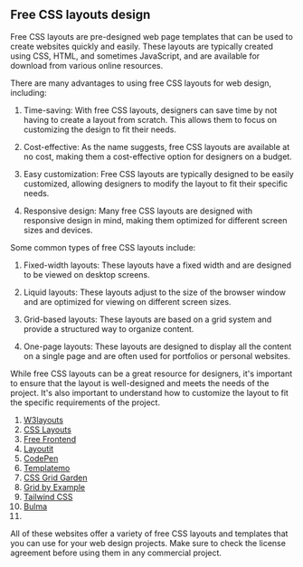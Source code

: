 ## Free CSS layouts design
Free CSS layouts are pre-designed web page templates that can be used to create websites quickly and easily. These layouts are typically created using CSS, HTML, and sometimes JavaScript, and are available for download from various online resources.

There are many advantages to using free CSS layouts for web design, including:

1. Time-saving: With free CSS layouts, designers can save time by not having to create a layout from scratch. This allows them to focus on customizing the design to fit their needs.

2. Cost-effective: As the name suggests, free CSS layouts are available at no cost, making them a cost-effective option for designers on a budget.

3. Easy customization: Free CSS layouts are typically designed to be easily customized, allowing designers to modify the layout to fit their specific needs.

4. Responsive design: Many free CSS layouts are designed with responsive design in mind, making them optimized for different screen sizes and devices.

Some common types of free CSS layouts include:

1. Fixed-width layouts: These layouts have a fixed width and are designed to be viewed on desktop screens.

2. Liquid layouts: These layouts adjust to the size of the browser window and are optimized for viewing on different screen sizes.

3. Grid-based layouts: These layouts are based on a grid system and provide a structured way to organize content.

4. One-page layouts: These layouts are designed to display all the content on a single page and are often used for portfolios or personal websites.

While free CSS layouts can be a great resource for designers, it's important to ensure that the layout is well-designed and meets the needs of the project. It's also important to understand how to customize the layout to fit the specific requirements of the project.
1. [W3layouts](https://w3layouts.com/)
2. [CSS Layouts](https://csslayouts.io/)
3. [Free Frontend](https://freefrontend.com/css-layouts/)
4. [Layoutit](https://layoutit.com/)
5. [CodePen](https://codepen.io/)
6. [Templatemo](https://templatemo.com/)
7. [CSS Grid Garden](https://cssgridgarden.com/)
8. [Grid by Example](https://gridbyexample.com/examples/)
9. [Tailwind CSS](https://tailwindcss.com/)
10. [Bulma](https://bulma.io/)
11. 
All of these websites offer a variety of free CSS layouts and templates that you can use for your web design projects. Make sure to check the license agreement before using them in any commercial project.

